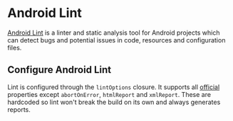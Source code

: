 # Android Lint
[Android Lint](https://developer.android.com/studio/write/lint.html) is a linter and static analysis tool for Android projects which can detect bugs
and potential issues in code, resources and configuration files.

## Configure Android Lint
Lint is configured through the `lintOptions` closure. It supports all [official](https://google.github.io/android-gradle-dsl/current/com.android.build.gradle.internal.dsl.LintOptions.html)
properties except `abortOnError`, `htmlReport` and `xmlReport`. These are hardcoded so lint won't break the build on its own and always generates reports.
